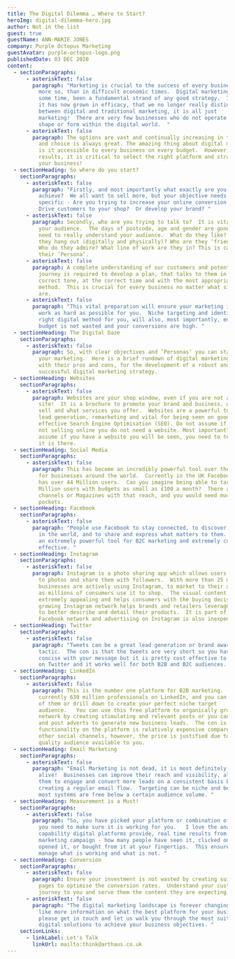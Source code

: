 ```yaml
---
title: The Digital Dilemma … Where to Start?
heroImg: digital-dilemma-hero.jpg
author: Not in the list
guest: true
guestName: ANN-MARIE JONES
company: Purple Octopus Marketing
guestAvatar: purple-octopus-logo.png
publishedDate: 03 DEC 2020
content:
  - sectionParagraphs:
      - asteriskText: false
        paragraph: "Marketing is crucial to the success of every business, and never
          more so, than in difficult economic times.  Digital marketing has for
          some time, been a fundamental strand of any good strategy.  In fact,
          it has now grown in efficacy, that we no longer really distinguish
          between digital and traditional marketing, it is all just
          marketing!  There are very few businesses who do not operate in some
          shape or form within the digital world.  "
      - asteriskText: false
        paragraph: The options are vast and continually increasing in the digital arena
          and choice is always great. The amazing thing about digital marketing
          is it accessible to every business on every budget.  However, for
          results, it is critical to select the right platform and strategy for
          your business!
  - sectionHeading: So where do you start?
    sectionParagraphs:
      - asteriskText: false
        paragraph: "Firstly, and most importantly what exactly are you trying to
          achieve?  We all want to sell more, but your objective needs to be
          specific - Are you trying to increase your online conversion rate?
          Drive customers to your shop?  Or develop your brand? "
      - asteriskText: false
        paragraph: Secondly, who are you trying to talk to?  It is vital to understand
          your audience.  The days of postcode, age and gender are gone.  You
          need to really understand your audience.  What do they like? Where do
          they hang out (digitally and physically)? Who are they ‘friends’ with?
          Who do they admire? What line of work are they in? This is called
          their ‘Persona’.
      - asteriskText: false
        paragraph: A complete understanding of our customers and potential customers
          journey is required to develop a plan, that talks to them in the
          correct tone, at the correct time and with the most appropriate
          method.  This is crucial for every business no matter what size they
          are.
      - asteriskText: false
        paragraph: "This vital preparation will ensure your marketing initiatives will
          work as hard as possible for you.  Niche targeting and identifying the
          right digital method for you, will also, most importantly, ensure your
          budget is not wasted and your conversions are high. "
  - sectionHeading: The Digital Daze
    sectionParagraphs:
      - asteriskText: false
        paragraph: So, with clear objectives and ‘Personas’ you can start to formulate
          your marketing.  Here is a brief rundown of digital marketing methods
          with their pros and cons, for the development of a robust and
          successful digital marketing strategy.
  - sectionHeading: Websites
    sectionParagraphs:
      - asteriskText: false
        paragraph: Websites are your shop window, even if you are not an ecommerce
          site!  It is a brochure to promote your brand and business, what you
          sell and what services you offer.  Websites are a powerful tool for
          lead generation, remarketing and vital for being seen on google with
          effective Search Engine Optimisation (SEO). Do not assume if you are
          not selling online you do not need a website. Most importantly, do not
          assume if you have a website you will be seen, you need to tell people
          it is there.
  - sectionHeading: Social Media
    sectionParagraphs:
      - asteriskText: false
        paragraph: This has become an incredibly powerful tool over the past few years
          for businesses around the world.  Currently in the UK Facebook alone
          has over 44 Million users.  Can you imagine being able to target 44
          Million users with budgets as small as £100 a month?  There are no TV
          channels or Magazines with that reach, and you would need much deeper
          pockets.
  - sectionHeading: Facebook
    sectionParagraphs:
      - asteriskText: false
        paragraph: "People use Facebook to stay connected, to discover what is going on
          in the world, and to share and express what matters to them.  This is
          an extremely powerful tool for B2C marketing and extremely cost
          effective. "
  - sectionHeading: Instagram
    sectionParagraphs:
      - asteriskText: false
        paragraph: Instagram is a photo sharing app which allows users to assign filters
          to photos and share them with followers.  With more than 25 million
          businesses are actively using Instagram, to market to their audience
          as millions of consumers use it to shop.  The visual content is
          extremely appealing and helps consumers with the buying decision.  The
          growing Instagram network helps brands and retailers leverage visuals
          to better describe and detail their products.  It is part of the
          Facebook network and advertising on Instagram is also inexpensive.
  - sectionHeading: Twitter
    sectionParagraphs:
      - asteriskText: false
        paragraph: "Tweets can be a great lead generation or brand awareness
          tactic.  The con is that the tweets are very short so you have to be
          concise with your message but it is pretty cost effective to advertise
          on Twitter and it works well for both B2B and B2C audiences. "
  - sectionHeading: LinkedIn
    sectionParagraphs:
      - asteriskText: false
        paragraph: This is the number one platform for B2B marketing.  There are
          currently 630 million professionals on LinkedIn, and you can reach all
          of them or drill down to create your perfect niche target
          audience.   You can use this free platform to organically grow your
          network by creating stimulating and relevant posts or you can create
          and post adverts to generate new business leads.  The con is the extra
          functionality on the platform is relatively expensive compared to the
          other social channels, however, the price is justified due to the
          quality audience available to you.
  - sectionHeading: Email Marketing
    sectionParagraphs:
      - asteriskText: false
        paragraph: "Email Marketing is not dead, it is most definitely
          alive!  Businesses can improve their reach and visibility, allowing
          them to engage and convert more leads on a consistent basis by
          creating a regular email flow.  Targeting can be niche and best of all
          most systems are free below a certain audience volume. "
  - sectionHeading: Measurement is a Must!
    sectionParagraphs:
      - asteriskText: false
        paragraph: "So, you have picked your platform or combination of platforms now
          you need to make sure it is working for you.   I love the analytics
          capability digital platforms provide, real time results from your
          marketing campaign - how many people have seen it, clicked on it,
          opened it, or bought from it at your fingertips.  This ensures you can
          manage what is working and what is not. "
  - sectionHeading: Conversion
    sectionParagraphs:
      - asteriskText: false
        paragraph: Ensure your investment is not wasted by creating suitable landing
          pages to optimise the conversion rates.  Understand your customers
          journey to you and serve them the content they are expecting.
      - asteriskText: false
        paragraph: "The digital marketing landscape is forever changing, if you would
          like more information on what the best platform for your business is
          please get in touch and let us walk you through the most suitable
          digital solutions to achieve your business objectives. "
    sectionLinks:
      - linkLabel: Let's Talk
        linkUrl: mailto:think@arthaus.co.uk
---
```


